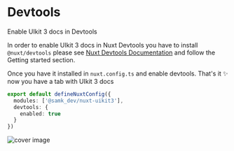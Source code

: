 # Devtools

Enable UIkit 3 docs in Devtools

In order to enable UIkit 3 docs in Nuxt Devtools you have to install `@nuxt/devtools` please see
[Nuxt Devtools Documentation](https://devtools.nuxtjs.org) and follow the Getting started section.

Once you have it installed in `nuxt.config.ts` and enable devtools. That's it ✨ now you have a tab with UIkit 3 docs

```ts [nuxt.config.ts]
export default defineNuxtConfig({
  modules: ['@samk_dev/nuxt-uikit3'],
  devtools: {
    enabled: true
  }
})
```

![cover image](/img/uikit3-docs-in-nuxt-devtools.png)
